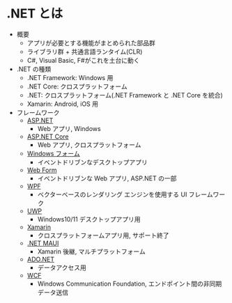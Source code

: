 # .NET とは

- 概要
  - アプリが必要とする機能がまとめられた部品群
  - ライブラリ群 + 共通言語ランタイム(CLR)
  - C#, Visual Basic, F#がこれを土台に動く
- .NET の種類
  - .NET Framework: Windows 用
  - .NET Core: クロスプラットフォーム
  - .NET: クロスプラットフォーム(.NET Framework と .NET Core を統合)
  - Xamarin: Android, iOS 用
- フレームワーク
  - [ASP.NET](https://dotnet.microsoft.com/ja-jp/learn/aspnet/what-is-aspnet)
    - Web アプリ, Windows
  - [ASP.NET Core](https://dotnet.microsoft.com/ja-jp/apps/aspnet)
    - Web アプリ, クロスプラットフォーム
  - [Windows フォーム](https://learn.microsoft.com/ja-jp/dotnet/desktop/winforms/overview/)
    - イベントドリブンなデスクトップアプリ
  - [Web Form](https://learn.microsoft.com/ja-jp/aspnet/web-forms/what-is-web-forms)
    - イベントドリブンな Web アプリ, ASP.NET の一部
  - [WPF](https://learn.microsoft.com/ja-jp/dotnet/desktop/wpf/overview/)
    - ベクターベースのレンダリング エンジンを使用する UI フレームワーク
  - [UWP](https://learn.microsoft.com/ja-jp/windows/uwp/get-started/universal-application-platform-guide)
    - Windows10/11 デスクトップアプリ用
  - [Xamarin](https://dotnet.microsoft.com/ja-jp/apps/xamarin)
    - クロスプラットフォームアプリ用, サポート終了
  - [.NET MAUI](https://learn.microsoft.com/ja-jp/dotnet/maui/what-is-maui?view=net-maui-9.0)
    - Xamarin 後継, マルチプラットフォーム
  - [ADO.NET](https://learn.microsoft.com/ja-jp/dotnet/framework/data/adonet/ado-net-overview)
    - データアクセス用
  - [WCF](https://learn.microsoft.com/ja-jp/dotnet/framework/wcf/whats-wcf)
    - Windows Communication Foundation, エンドポイント間の非同期データ送信
